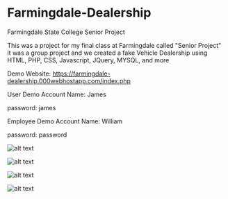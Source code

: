 # Farmingdale-Dealership
Farmingdale State College Senior Project

This was a project for my final class at Farmingdale called "Senior Project" it was a group project and we created a fake Vehicle Dealership using HTML, PHP, CSS, Javascript, JQuery, MYSQL, and more

Demo Website: https://farmingdale-dealership.000webhostapp.com/index.php

User Demo Account Name: James

password: james

Employee Demo Account Name: William

password: password

![alt text](https://i.imgur.com/VTqXNvM.jpg)

![alt text](https://i.imgur.com/53ywWcQ.png)

![alt text](https://i.imgur.com/XkpocVQ.png)

![alt text](https://i.imgur.com/Iewtcnc.png)
